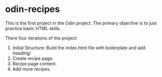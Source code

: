 # odin-recipes

This is the first project in the Odin project. The primary objective is to just practice basic HTML skills.

There four iterations of the project:
1. Initial Structure: Build the index.html file with boilerplate and add heading/
2. Create recipe page.
3. Recipe page content.
4. Add more recipes.
